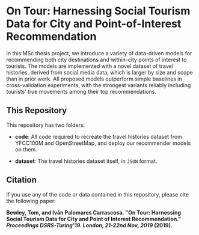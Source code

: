 # 	On Tour:  Harnessing Social Tourism Data for City and Point-of-Interest Recommendation
In this MSc thesis project, we introduce a variety of data-driven models for recommending both city destinations and within-city points of interest to tourists. The models are implemented with a novel dataset of travel histories, derived from social media data, which is larger by size and scope than in prior work. All proposed models outperform simple baselines in cross-validation experiments, with the strongest variants reliably including tourists’ true movements among their top recommendations. 

## This Repository
This repository has two folders:

- **code**: All code required to recreate the travel histories dataset from YFCC100M and OpenStreetMap, and deploy our recommender models on them. 

- **dataset**: The travel histories dataset itself, in `JSON` format.

## Citation
If you use any of the code or data contained in this repository, please cite the following paper:

**Bewley, Tom, and Iván Palomares Carrascosa. "On Tour: Harnessing Social Tourism Data for City and Point of Interest Recommendation." *Proceedings DSRS-Turing’19. London, 21-22nd Nov, 2019* (2019).**